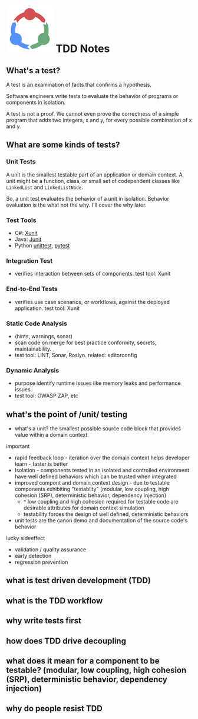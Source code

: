# ![tdd logo](tdd.png) TDD Notes

## What's a test?
A test is an examination of facts that confirms a hypothesis.

Software engineers write tests to evaluate the behavior of programs or components in isolation.

A test is not a proof. We cannot even prove the correctness of a simple program that adds two integers, x and y, for every possible combination of x and y.

## What are some kinds of tests?

### Unit Tests
A unit is the smallest testable part of an application or domain context. A unit might be a function, class, or small set of codependent classes like `LinkedList` and `LinkedListNode`. 

So, a unit test evaluates the behavior of a unit in isolation. Behavior evaluation is the what not the why. I'll cover the why later.

### Test Tools
  - C#: [Xunit](https://xunit.net/)
  - Java: [Junit](https://junit.org/)
  - Python [unittest](https://docs.python.org/3/library/unittest.html), [pytest](https://docs.pytest.org/)

### Integration Test
- verifies interaction between sets of components. test tool: Xunit

### End-to-End Tests
- verifies use case scenarios, or workflows, against the deployed application. test tool: Xunit

### Static Code Analysis
- (hints, warnings, sonar)
- scan code on merge for best practice conformity, secrets, maintainability.
- test tool: LINT, Sonar, Roslyn. related: editorconfig

### Dynamic Analysis 
- purpose identify runtime issues like memory leaks and performance issues.
- test tool: OWASP ZAP, etc

## what's the point of /unit/ testing
- what's a unit? the smallest possible source code block that provides value within a domain context
  
important
- rapid feedback loop - iteration over the domain context helps developer learn - faster is better
- isolation - components tested in an isolated and controlled environment have well defined behaviors which can be trusted when integrated
- improved compont and domain context design - due to testable components exhibiting "testablity" (modular, low coupling, high cohesion (SRP), deterministic behavior, dependency injection)
  - ^ low coupling and high cohesion required for testable code are desirable attributes for domain context simulation
  - testability forces the design of well defined, deterministic behaviors
- unit tests are the canon demo and documentation of the source code's behavior

lucky sideeffect
- validation / quality assurance
- early detection
- regression prevention



## what is test driven development (TDD)
## what is the TDD workflow
## why write tests first
## how does TDD drive decoupling
## what does it mean for a component to be testable? (modular, low coupling, high cohesion (SRP), deterministic behavior, dependency injection)
## why do people resist TDD
## 
